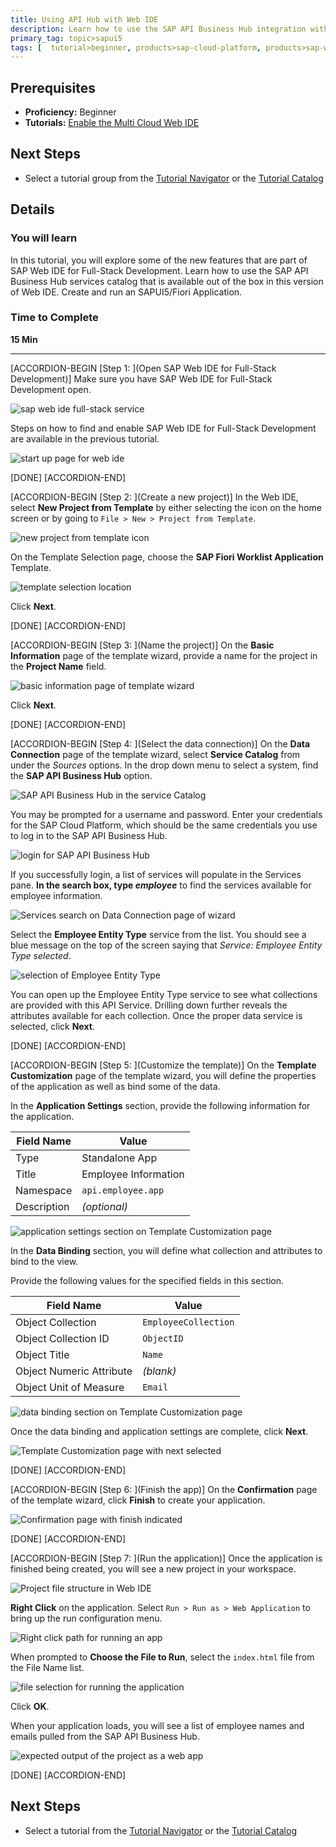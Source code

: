 ```yaml
---
title: Using API Hub with Web IDE
description: Learn how to use the SAP API Business Hub integration with Web IDE
primary_tag: topic>sapui5
tags: [  tutorial>beginner, products>sap-cloud-platform, products>sap-web-ide ]
---
```


## Prerequisites  
 - **Proficiency:** Beginner
 - **Tutorials:** [Enable the Multi Cloud Web IDE](https://www.sap.com/developer/tutorials/webide-multi-cloud.html)


## Next Steps
 - Select a tutorial group from the [Tutorial Navigator](http://www.sap.com/developer/tutorial-navigator.html) or the [Tutorial Catalog](https://www.sap.com/developer/tutorial-navigator.tutorials.html)

## Details
### You will learn  
In this tutorial, you will explore some of the new features that are part of SAP Web IDE for Full-Stack Development. Learn how to use the SAP API Business Hub services catalog that is available out of the box in this version of Web IDE. Create and run an SAPUI5/Fiori Application.

### Time to Complete
**15 Min**

---

[ACCORDION-BEGIN [Step 1: ](Open SAP Web IDE for Full-Stack Development)]
Make sure you have SAP Web IDE for Full-Stack Development open.

![sap web ide full-stack service](1.png)

Steps on how to find and enable SAP Web IDE for Full-Stack Development are available in the previous tutorial.

![start up page for web ide](2.png)

[DONE]
[ACCORDION-END]

[ACCORDION-BEGIN [Step 2: ](Create a new project)]
In the Web IDE, select **New Project from Template** by either selecting the icon on the home screen or by going to `File > New > Project from Template`.

![new project from template icon](3.png)

On the Template Selection page, choose the **SAP Fiori Worklist Application** Template.

![template selection location](4.png)

Click **Next**.

[DONE]
[ACCORDION-END]


[ACCORDION-BEGIN [Step 3: ](Name the project)]
On the **Basic Information** page of the template wizard, provide a name for the project in the **Project Name** field.

![basic information page of template wizard](5.png)

Click **Next**.

[DONE]
[ACCORDION-END]

[ACCORDION-BEGIN [Step 4: ](Select the data connection)]
On the **Data Connection** page of the template wizard, select **Service Catalog** from under the _Sources_ options. In the drop down menu to select a system, find the **SAP API Business Hub** option.

![SAP API Business Hub in the service Catalog](6.png)

You may be prompted for a username and password. Enter your credentials for the SAP Cloud Platform, which should be the same credentials you use to log in to the SAP API Business Hub.

![login for SAP API Business Hub](6b.png)

If you successfully login, a list of services will populate in the Services pane. **In the search box, type _employee_** to find the services available for employee information.

![Services search on Data Connection page of wizard](7.png)

Select the **Employee Entity Type** service from the list. You should see a blue message on the top of the screen saying that _Service: Employee Entity Type selected_.

![selection of Employee Entity Type](8.png)

You can open up the Employee Entity Type service to see what collections are provided with this API Service. Drilling down further reveals the attributes available for each collection. Once the proper data service is selected, click **Next**.

[DONE]
[ACCORDION-END]

[ACCORDION-BEGIN [Step 5: ](Customize the template)]
On the **Template Customization** page of the template wizard, you will define the properties of the application as well as bind some of the data.

In the **Application Settings** section, provide the following information for the application.

Field Name | Value
--- | ---
Type | Standalone App
Title | Employee Information
Namespace | `api.employee.app`
Description | _(optional)_

![application settings section on Template Customization page](9.png)

In the **Data Binding** section, you will define what collection and attributes to bind to the view.

Provide the following values for the specified fields in this section.

Field Name | Value
--- | ---
Object Collection | `EmployeeCollection`
Object Collection ID | `ObjectID`
Object Title | `Name`
Object Numeric Attribute | _(blank)_
Object Unit of Measure | `Email`

![data binding section on Template Customization page](10.png)

Once the data binding and application settings are complete, click **Next**.

![Template Customization page with next selected](11.png)

[DONE]
[ACCORDION-END]

[ACCORDION-BEGIN [Step 6: ](Finish the app)]
On the **Confirmation** page of the template wizard, click **Finish**  to create your application.

![Confirmation page with finish indicated](12.png)

[DONE]
[ACCORDION-END]

[ACCORDION-BEGIN [Step 7: ](Run the application)]
Once the application is finished being created, you will see a new project in your workspace.

![Project file structure in Web IDE](13.png)

**Right Click** on the application. Select `Run > Run as > Web Application` to bring up the run configuration menu.

![Right click path for running an app](14.png)

When prompted to **Choose the File to Run**, select the `index.html` file from the File Name list.

![file selection for running the application](15.png)

Click **OK**.

When your application loads, you will see a list of employee names and emails pulled from the SAP API Business Hub.

![expected output of the project as a web app](16.png)

[DONE]
[ACCORDION-END]


## Next Steps
- Select a tutorial from the [Tutorial Navigator](http://www.sap.com/developer/tutorial-navigator.html) or the [Tutorial Catalog](http://www.sap.com/developer/tutorials.html)